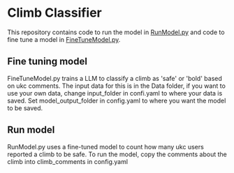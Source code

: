 # Climb Classifier

This repository contains code to run the model in [RunModel.py](RunModel.py) and code to fine tune a model in [FineTuneModel.py](FineTuneModel.py).

## Fine tuning model

FineTuneModel.py trains a LLM to classify a climb as 'safe' or 'bold' based on ukc comments. The input data for this is in the Data folder, if you want to use your own data, change input_folder in confi.yaml to where your data is saved. Set model_output_folder in config.yaml to where you want the model to be saved.

## Run model

RunModel.py uses a fine-tuned model to count how many ukc users reported a climb to be safe. To run the model, copy the comments about the climb into climb_comments in config.yaml
